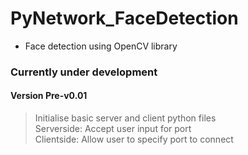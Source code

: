 # PyNetwork_FaceDetection
- Face detection using OpenCV library

### Currently under development

#### Version Pre-v0.01
> Initialise basic server and client python files  
> Serverside: Accept user input for port  
> Clientside: Allow user to specify port to connect